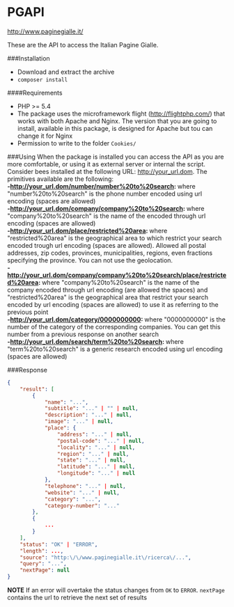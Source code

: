 # PGAPI
http://www.paginegialle.it/

These are the API to access the Italian Pagine Gialle. 

###Installation
 - Download and extract the archive
 - `composer install`
 
####Requirements
- PHP >= 5.4<br>
- The package uses the microframework flight (http://flightphp.com/) that works with both Apache and Nginx. The version that you are going to install, available in this package, is designed for Apache but tou can change it for Nginx<br>
- Permission to write to the folder `Cookies/` 

###Using
When the package is installed you can access the API as you are more comfortable, or using it as external server or internal the script.
<br>
Consider bees installed at the following URL: http://your_url.dom. The primitives available are the following: <br>
<b> -http://your_url.dom/number/number%20to%20search: </b> where "number%20to%20search" is the phone number encoded using url encoding (spaces are allowed) <br>
<b> -http://your_url.dom/company/company%20to%20search: </b> where "company%20to%20search" is the name of the encoded through url encoding (spaces are allowed) <br>
<b> -http://your_url.dom/place/restricted%20area: </b> where "restricted%20area" is the geographical area to which restrict your search encoded trough url encoding (spaces are allowed). Allowed all postal addresses, zip codes, provinces, municipalities, regions, even fractions specifying the province. You can not use the geolocation. <br>
<b> -http://your_url.dom/company/company%20to%20search/place/restricted%20area: </b> where "company%20to%20search" is the name of the company encoded through url encoding (are allowed the spaces) and "restricted%20area" is the geographical area that restrict your search encoded by url encoding (spaces are allowed) to use it as referring to the previous point <br>
<b> -http://your_url.dom/category/0000000000: </b> where "0000000000" is the number of the category of the corresponding companies. You can get this number from a previous response on another search <br>
<b> -http://your_url.dom/search/term%20to%20search: </b> where "term%20to%20search" is a generic research encoded using url encoding (spaces are allowed) <br>

###Response

```JSON
{
    "result": [
        {
            "name": "...",
            "subtitle": "..." | "" | null,
            "description": "..." | null,
            "image": "..." | null,
            "place": {
                "address": "..." | null,
                "postal-code": "..." | null,
                "locality": "..." | null,
                "region": "..." | null,
                "state": "..." | null,
                "latitude": "..." | null,
                "longitude": "..." | null
            },
            "telephone": "..." | null,
            "website": "..." | null,
            "category": "...",
            "category-number": "..."
        },
        {
            ...
        }
    ],
    "status": "OK" | "ERROR",
    "length": ...,
    "source": "http:\/\/www.paginegialle.it\/ricerca\/...",
    "query": "...",
    "nextPage": null
}
```
**NOTE**
If an error will overtake the status changes from `OK` to `ERROR`.
`nextPage` contains the url to retrieve the next set of results
